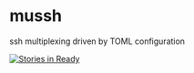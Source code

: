 # mussh
ssh multiplexing driven by TOML configuration

[![Stories in Ready](https://badge.waffle.io/rustyhorde/mussh.png?label=ready&title=Ready)](https://waffle.io/rustyhorde/mussh)
